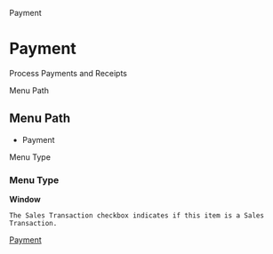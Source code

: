 
Payment
# Payment


Process Payments and Receipts

Menu Path
## Menu Path



- Payment

Menu Type
### Menu Type

**Window**

```
The Sales Transaction checkbox indicates if this item is a Sales Transaction.
```

[Payment](functional-guide/window/window-payment.md)